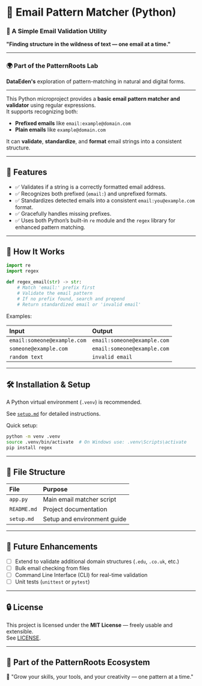 # 📧 Email Pattern Matcher (Python)

### 🌿 A Simple Email Validation Utility
**"Finding structure in the wildness of text — one email at a time."**

---

### 🌍 Part of the PatternRoots Lab  
**DataEden's** exploration of pattern-matching in natural and digital forms.

---

This Python microproject provides a **basic email pattern matcher and validator** using regular expressions.  
It supports recognizing both:
- **Prefixed emails** like `email:example@domain.com`
- **Plain emails** like `example@domain.com`

It can **validate**, **standardize**, and **format** email strings into a consistent structure.

---

## 🔧 Features

- ✅ Validates if a string is a correctly formatted email address.
- ✅ Recognizes both prefixed (`email:`) and unprefixed formats.
- ✅ Standardizes detected emails into a consistent `email:you@example.com` format.
- ✅ Gracefully handles missing prefixes.
- ✅ Uses both Python’s built-in `re` module and the `regex` library for enhanced pattern matching.

---

## 🚀 How It Works

```python
import re
import regex

def regex_email(str) -> str:
    # Match 'email:' prefix first
    # Validate the email pattern
    # If no prefix found, search and prepend
    # Return standardized email or 'invalid email'
```

Examples:

| Input | Output |
|:---|:---|
| `email:someone@example.com` | `email:someone@example.com` |
| `someone@example.com` | `email:someone@example.com` |
| `random text` | `invalid email` |

---

## 🛠 Installation & Setup

A Python virtual environment (`.venv`) is recommended.

See [`setup.md`](setup.md) for detailed instructions.

Quick setup:
```bash
python -m venv .venv
source .venv/bin/activate  # On Windows use: .venv\Scripts\activate
pip install regex
```

---

## 📁 File Structure

| File | Purpose |
|:---|:---|
| `app.py` | Main email matcher script |
| `README.md` | Project documentation |
| `setup.md` | Setup and environment guide |

---

## 🧪 Future Enhancements

- [ ] Extend to validate additional domain structures (`.edu`, `.co.uk`, etc.)
- [ ] Bulk email checking from files
- [ ] Command Line Interface (CLI) for real-time validation
- [ ] Unit tests (`unittest` or `pytest`)

---

## 🔒 License

This project is licensed under the **MIT License** — freely usable and extensible.  
See [LICENSE](../LICENSE).

---

## 🌱 Part of the PatternRoots Ecosystem

🌿 "Grow your skills, your tools, and your creativity — one pattern at a time."